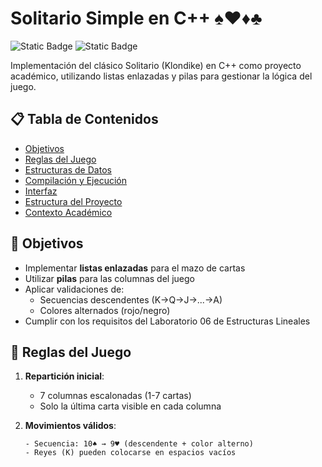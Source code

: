 # Solitario Simple en C++ ♠️♥️♦️♣️

![Static Badge](https://img.shields.io/badge/Lenguaje-C%2B%2B-%2300599C?logo=cplusplus)
![Static Badge](https://img.shields.io/badge/Enfoque-Estructuras_Lineales-blueviolet)

Implementación del clásico Solitario (Klondike) en C++ como proyecto académico, utilizando listas enlazadas y pilas para gestionar la lógica del juego.

## 📋 Tabla de Contenidos
- [Objetivos](#-objetivos)
- [Reglas del Juego](#-reglas-del-juego)
- [Estructuras de Datos](#%EF%B8%8F-estructuras-de-datos)
- [Compilación y Ejecución](#-compilación-y-ejecución)
- [Interfaz](#-interfaz)
- [Estructura del Proyecto](#-estructura-del-proyecto)
- [Contexto Académico](#-contexto-académico)

## 🎯 Objetivos
- Implementar **listas enlazadas** para el mazo de cartas
- Utilizar **pilas** para las columnas del juego
- Aplicar validaciones de:
  - Secuencias descendentes (K→Q→J→...→A)
  - Colores alternados (rojo/negro)
- Cumplir con los requisitos del Laboratorio 06 de Estructuras Lineales

## 📜 Reglas del Juego
1. **Repartición inicial**:
   - 7 columnas escalonadas (1-7 cartas)
   - Solo la última carta visible en cada columna

2. **Movimientos válidos**:
   ```plaintext
   - Secuencia: 10♠ → 9♥ (descendente + color alterno)
   - Reyes (K) pueden colocarse en espacios vacíos
